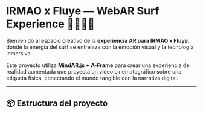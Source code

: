 # IRMAO x Fluye — WebAR Surf Experience 🏄‍♂️🌊✨

Bienvenido al espacio creativo de la **experiencia AR para IRMAO x Fluye**, donde la energía del surf se entrelaza con la emoción visual y la tecnología inmersiva.

Este proyecto utiliza **MindAR.js + A-Frame** para crear una experiencia de realidad aumentada que proyecta un video cinematográfico sobre una etiqueta física, conectando el mundo tangible con la narrativa digital.

---

## 📦 Estructura del proyecto

